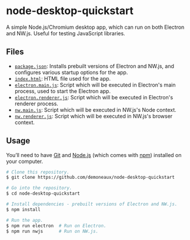 # node-desktop-quickstart

A simple Node.js/Chromium desktop app, which can run on both Electron and NW.js. Useful for testing JavaScript libraries.

## Files

 * [`package.json`](./package.json): Installs prebuilt versions of Electron and NW.js, and configures various startup options for the app.
 * [`index.html`](./index.html): HTML file used for the app.
 * [`electron.main.js`](./electron.main.js): Script which will be executed in Electron's main process, used to start the Electron app.
 * [`electron.renderer.js`](./electron.renderer.js): Script which will be executed in Electron's renderer process.
 * [`nw.main.js`](./nw.main.js): Script which will be executed in NW.js's Node context.
 * [`nw.renderer.js`](./nw.renderer.js): Script which will be executed in NW.js's browser context.

## Usage

You’ll need to have [Git](https://git-scm.com/) and [Node.js](https://nodejs.org/) (which comes with [npm](https://www.npmjs.com/)) installed on your computer.

```sh
# Clone this repository.
$ git clone https://github.com/demoneaux/node-desktop-quickstart

# Go into the repository.
$ cd node-desktop-quickstart

# Install dependencies - prebuilt versions of Electron and NW.js.
$ npm install

# Run the app.
$ npm run electron  # Run on Electron.
$ npm run nwjs      # Run on NW.js.
```
